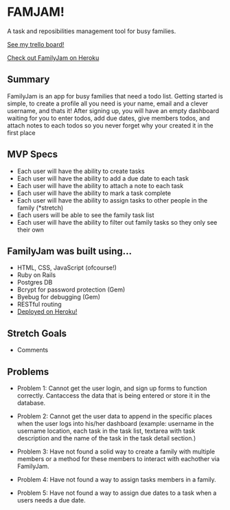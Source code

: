 # FAMJAM! 
A task and reposibilities management tool for busy families.

[See my trello board!](trello.com/b/uXURcotB)

[Check out FamilyJam on Heroku](http://familyjam.herokuapp.com/)

## Summary 
FamilyJam is an app for busy families that need a todo list. Getting started is simple, to create a profile all you need is your name, email and a clever username, and thats it! After signing up, you will have an empty dashboard waiting for you to enter todos, add due dates, give members todos, and attach notes to each todos so you never forget why your created it in the first place

## MVP Specs
- Each user will have the ability to create tasks
- Each user will have the ability to add a due date to each task 
- Each user will have the ability to attach a note to each task 
- Each user will have the ability to mark a task complete
- Each user will have the ability to assign tasks to other people in the family (*stretch)
- Each users will be able to see the family task list
- Each user will have the ability to filter out family tasks so they only see their own

## FamilyJam was built using...
- HTML, CSS, JavaScript (ofcourse!)
- Ruby on Rails
- Postgres DB
- Bcrypt for password protection (Gem)
- Byebug for debugging (Gem)
- RESTful routing
- [Deployed on Heroku!](trello.com/b/uXURcotB)


## Stretch Goals
- Comments

## Problems 
- Problem 1: Cannot get the user login, and sign up forms to function correctly. Cantaccess the data that is being entered or store it in the database. 

- Problem 2: Cannot get the user data to append in the specific places when the user logs into his/her dashboard (example: username in the username location, each task in the task list, textarea with task description and the name of the task in the task detail section.)

- Problem 3: Have not found a solid way to create a family with multiple members or a method for these members to interact with eachother via FamilyJam. 

- Problem 4: Have not found a way to assign tasks members in a family. 

- Problem 5: Have not found a way to assign due dates to a task when a users needs a due date. 





